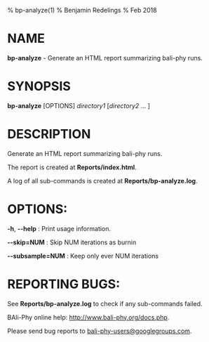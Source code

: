 % bp-analyze(1)
% Benjamin Redelings
% Feb 2018

# NAME

**bp-analyze** - Generate an HTML report summarizing bali-phy runs.

# SYNOPSIS

**bp-analyze** [OPTIONS] _directory1_ [_directory2_ ... ]

# DESCRIPTION

Generate an HTML report summarizing bali-phy runs.

The report is created at **Reports/index.html**.

A log of all sub-commands is created at **Reports/bp-analyze.log**.

# OPTIONS:
**-h**, **--help**
: Print usage information.

**--skip=NUM**
: Skip NUM iterations as burnin

**--subsample=NUM**
: Keep only ever NUM iterations


# REPORTING BUGS:
See **Reports/bp-analyze.log** to check if any sub-commands failed.

 BAli-Phy online help: <http://www.bali-phy.org/docs.php>.

Please send bug reports to <bali-phy-users@googlegroups.com>.

